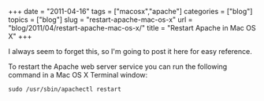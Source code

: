 +++
date = "2011-04-16"
tags = ["macosx","apache"]
categories = ["blog"]
topics = ["blog"]
slug = "restart-apache-mac-os-x"
url = "blog/2011/04/restart-apache-mac-os-x/"
title = "Restart Apache in Mac OS X"
+++

I always seem to forget this, so I'm going to post it here for easy
reference.

To restart the Apache web server service you can run the following
command in a Mac OS X Terminal window:

``` {.sourceCode .bash}
sudo /usr/sbin/apachectl restart
```
